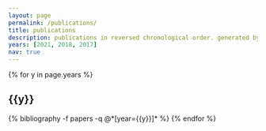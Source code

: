 ```yaml
---
layout: page
permalink: /publications/
title: publications
description: publications in reversed chronological order. generated by jekyll-scholar.
years: [2021, 2018, 2017]
nav: true
---
```


<div class="publications">

{% for y in page.years %}
  <h2 class="year">{{y}}</h2>
  {% bibliography -f papers -q @*[year={{y}}]* %}
{% endfor %}

</div>
